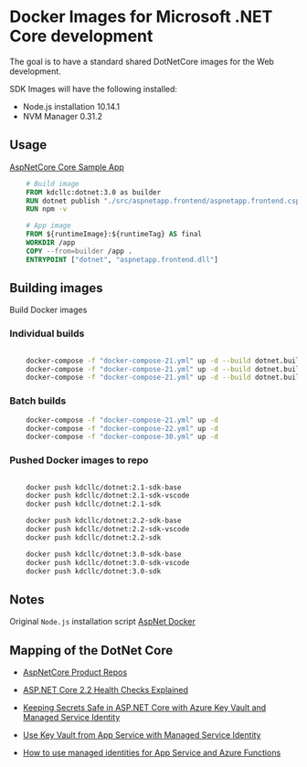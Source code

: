 # Docker Images for Microsoft .NET Core development

The goal is to have a standard shared DotNetCore images for the Web development.

SDK Images will have the following installed:

- Node.js installation 10.14.1
- NVM Manager 0.31.2

## Usage

[AspNetCore Core Sample App](./dotnet/samples/aspnetappmvc/src/aspnetapp.frontend/Dockerfile)

```dockerfile
    # Build image
    FROM kdcllc:dotnet:3.0 as builder
    RUN dotnet publish "./src/aspnetapp.frontend/aspnetapp.frontend.csproj" -c Release -p:NetCoreVersion=${coreversion} -o /app
    RUN npm -v

    # App image
    FROM ${runtimeImage}:${runtimeTag} AS final
    WORKDIR /app
    COPY --from=builder /app .
    ENTRYPOINT ["dotnet", "aspnetapp.frontend.dll"]

```

## Building images

Build Docker images

### Individual builds

```bash

    docker-compose -f "docker-compose-21.yml" up -d --build dotnet.builder.base
    docker-compose -f "docker-compose-21.yml" up -d --build dotnet.builder.vscode
    docker-compose -f "docker-compose-21.yml" up -d --build dotnet.builder.dev
```

### Batch builds

```bash
    docker-compose -f "docker-compose-21.yml" up -d
    docker-compose -f "docker-compose-22.yml" up -d
    docker-compose -f "docker-compose-30.yml" up -d
```

### Pushed Docker images to repo

```bash

    docker push kdcllc/dotnet:2.1-sdk-base
    docker push kdcllc/dotnet:2.1-sdk-vscode
    docker push kdcllc/dotnet:2.1-sdk

    docker push kdcllc/dotnet:2.2-sdk-base
    docker push kdcllc/dotnet:2.2-sdk-vscode
    docker push kdcllc/dotnet:2.2-sdk

    docker push kdcllc/dotnet:3.0-sdk-base
    docker push kdcllc/dotnet:3.0-sdk-vscode
    docker push kdcllc/dotnet:3.0-sdk
```

## Notes

Original `Node.js` installation script [AspNet Docker](https://github.com/aspnet/aspnet-docker/issues/347#issuecomment-354316642)

## Mapping of the DotNet Core

- [AspNetCore Product Repos](https://github.com/topics/aspnet-product)

- [ASP.NET Core 2.2 Health Checks Explained](https://blog.elmah.io/asp-net-core-2-2-health-checks-explained/)

- [Keeping Secrets Safe in ASP.NET Core with Azure Key Vault and Managed Service Identity](https://anthonychu.ca/post/secrets-aspnet-core-key-vault-msi/)
- [Use Key Vault from App Service with Managed Service Identity](https://github.com/Azure-Samples/app-service-msi-keyvault-dotnet)
- [How to use managed identities for App Service and Azure Functions](https://docs.microsoft.com/en-us/azure/app-service/app-service-managed-service-identity)
